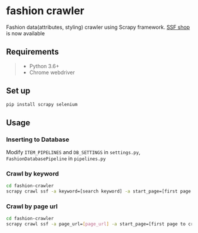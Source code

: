 # fashion crawler 

Fashion data(attributes, styling) crawler using Scrapy framework. 
[SSF shop](https://www.ssfshop.com) is now available

## Requirements
> - Python 3.6+
> - Chrome webdriver 

## Set up
```sh
pip install scrapy selenium
```

## Usage
### Inserting to Database
Modify `ITEM_PIPELINES` and `DB_SETTINGS` in `settings.py`, `FashionDatabasePipeline` in `pipelines.py`


### Crawl by keyword
```sh
cd fashion-crawler
scrapy crawl ssf -a keyword=[search keyword] -a start_page=[first page to crawl] -a end_page=[last page to crawl]
```

### Crawl by page url
```sh
cd fashion-crawler
scrapy crawl ssf -a page_url=[page_url] -a start_page=[first page to crawl] -a end_page=[last page to crawl]
```
